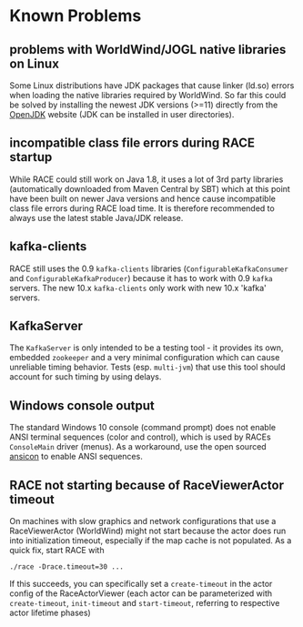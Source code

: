 # Known Problems

## problems with WorldWind/JOGL native libraries on Linux
Some Linux distributions have JDK packages that cause linker (ld.so) errors when loading
the native libraries required by WorldWind. So far this could be solved by installing
the newest JDK versions (>=11) directly from the [OpenJDK] website (JDK can be installed
in user directories).

## incompatible class file errors during RACE startup
While RACE could still work on Java 1.8, it uses a lot of 3rd party libraries (automatically
downloaded from Maven Central by SBT) which at this point have been built on newer Java versions
and hence cause incompatible class file errors during RACE load time. It is therefore recommended
to always use the latest stable Java/JDK release.

## kafka-clients
RACE still uses the 0.9 `kafka-clients` libraries (`ConfigurableKafkaConsumer` and
`ConfigurableKafkaProducer`) because it has to work with 0.9 `kafka` servers. The new 10.x
`kafka-clients` only work with new 10.x 'kafka' servers.

## KafkaServer
The `KafkaServer` is only intended to be a testing tool - it provides its own, embedded
`zookeeper` and a very minimal configuration which can cause unreliable timing behavior. Tests
(esp. `multi-jvm`) that use this tool should account for such timing by using delays.

## Windows console output
The standard Windows 10 console (command prompt) does not enable ANSI terminal sequences (color
and control), which is used by RACEs `ConsoleMain` driver (menus). As a workaround, use the
open sourced [ansicon](https://github.com/adoxa/ansicon) to enable ANSI sequences.

## RACE not starting because of RaceViewerActor timeout
On machines with slow graphics and network configurations that use a RaceViewerActor (WorldWind)
might not start because the actor does run into initialization timeout, especially if the map
cache is not populated. As a quick fix, start RACE with

    ./race -Drace.timeout=30 ...
    
If this succeeds, you can specifically set a `create-timeout` in the actor config of the
RaceActorViewer (each actor can be parameterized with `create-timeout`, `init-timeout` and
`start-timeout`, referring to respective actor lifetime phases)

[OpenJDK]: https://jdk.java.net
